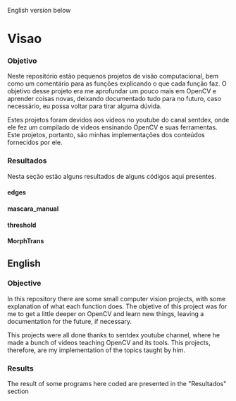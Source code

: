 English version below

# Visao

### Objetivo

Neste repositório estão pequenos projetos de visão computacional, bem como um comentário para as funções explicando o que cada função faz. O objetivo desse projeto era me aprofundar um pouco mais em OpenCV e aprender coisas novas, deixando documentado tudo para no futuro, caso necessário, eu possa voltar para tirar alguma dúvida.

Estes projetos foram devidos aos videos no youtube do canal sentdex, onde ele fez um compilado de videos ensinando OpenCV e suas ferramentas. Este projetos, portanto, são minhas implementações dos conteúdos fornecidos por ele.

### Resultados

Nesta seção estão alguns resultados de alguns códigos aqui presentes.

#### edges

#### mascara_manual

#### threshold

#### MorphTrans


## English

### Objective

In this repository there are some small computer vision projects, with some explanation of what each function does. The objetive of this project was for me to get a little deeper on OpenCV and learn new things, leaving a documentation for the future, if necessary.

This projects were all done thanks to sentdex youtube channel, where he  made a bunch of videos teaching OpenCV and its tools. This projects, therefore, are my implementation of the topics taught by him.

### Results

The result of some programs here coded are presented in the "Resultados" section

